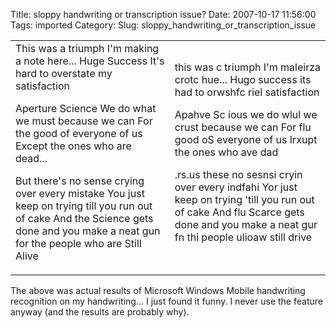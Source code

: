 Title: sloppy handwriting or transcription issue?
Date: 2007-10-17 11:56:00
Tags: imported
Category: 
Slug: sloppy_handwriting_or_transcription_issue


<table border="0" cellpadding="3" width="100%">
<tr>
<td>This was a triumph
I'm making a note here... Huge Success
It's hard to overstate my satisfaction

Aperture Science
We do what we must because we can
For the good of everyone of us
Except the ones who are dead...

But there's no sense crying over every mistake
You just keep on trying till you run out of cake
And the Science gets done and you make a neat gun
for the people who are
Still Alive</td>
<td>this was c triumph
I'm maleirza crotc hue... Hugo success
its had to orwshfc riel satisfaction

Apahve Sc ious
we do wlul we crust because we can
For flu good oS everyone of us
Irxupt the ones who ave dad

.rs.us these no sesnsi cryin over every indfahi
Yor just keep on trying 'till you run out of cake
And flu Scarce gets done and you make a neat gur
fn thi people ulioaw
still drive</td>
</tr>
</table>
The above was actual results of Microsoft Windows Mobile handwriting recognition on my handwriting...   I just found it funny.  I never use the feature anyway (and the results are probably why).
